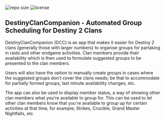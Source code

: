 <p>
    <img src="https://img.shields.io/github/repo-size/petecampbell321/DestinyClanCompanion?logo=github" alt="repo size" />
    <img src="https://img.shields.io/github/license/petecampbell321/DestinyClanCompanion" alt="license" />
</p>

## DestinyClanCompanion - Automated Group Scheduling for Destiny 2 Clans

DestinyClanCompanion (DCC) is an app that makes it easier for Destiny 2 clans (generally those with larger numbers) to organise groups for partaking in raids and other endgame activities. Clan members provide their availability which is then used to formulate suggested groups to be presented to the clan members.

Users will also have the option to manually create groups in cases where the suggested groups don't cover the clans needs; be that to accommodate for partially formed groups, last minute availability changes, etc.

The app can also be used to display member status, a way of showing other clan members what you're available to group for. This can be used to let other clan members know that you're available to group up for certain activities at that time, for example; Strikes, Crucible, Grand Master Nightfalls, etc.
